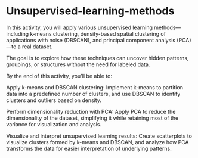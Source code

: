 # Unsupervised-learning-methods
In this activity, you will apply various unsupervised learning methods—including k-means clustering, density-based spatial clustering of applications with noise (DBSCAN), and principal component analysis (PCA)—to a real dataset. 

The goal is to explore how these techniques can uncover hidden patterns, groupings, or structures without the need for labeled data.

By the end of this activity, you'll be able to:

Apply k-means and DBSCAN clustering: Implement k-means to partition data into a predefined number of clusters, and use DBSCAN to identify clusters and outliers based on density.

Perform dimensionality reduction with PCA: Apply PCA to reduce the dimensionality of the dataset, simplifying it while retaining most of the variance for visualization and analysis.

Visualize and interpret unsupervised learning results: Create scatterplots to visualize clusters formed by k-means and DBSCAN, and analyze how PCA transforms the data for easier interpretation of underlying patterns.